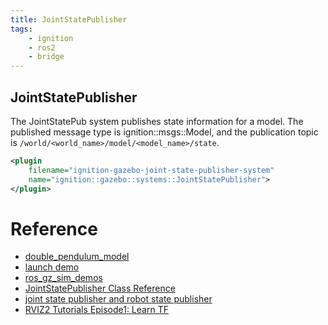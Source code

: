 ```yaml
---
title: JointStatePublisher
tags:
    - ignition
    - ros2
    - bridge
---
```


## JointStatePublisher
The JointStatePub system publishes state information for a model. The published message type is ignition::msgs::Model, and the publication topic is `/world/<world_name>/model/<model_name>/state`.

```xml
<plugin
    filename="ignition-gazebo-joint-state-publisher-system"
    name="ignition::gazebo::systems::JointStatePublisher">
</plugin>
```

# Reference
- [double_pendulum_model](https://github.com/gazebosim/ros_gz/blob/ros2/ros_gz_sim_demos/models/double_pendulum_model.sdf)
- [launch demo](https://github.com/gazebosim/ros_gz/blob/ros2/ros_gz_sim_demos/launch/tf_bridge.launch.py)
- [ros_gz_sim_demos](https://github.com/gazebosim/ros_gz/tree/ros2/ros_gz_sim_demos)
- [JointStatePublisher Class Reference](https://gazebosim.org/api/gazebo/4.3/classignition_1_1gazebo_1_1systems_1_1JointStatePublisher.html)
- [joint state publisher and robot state publisher](https://answers.ros.org/question/275079/joint-state-publisher-and-robot-state-publisher/)
- [RVIZ2 Tutorials Episode1: Learn TF](https://www.theconstructsim.com/rviz2-tutorials-episode1-learn-tf/)
